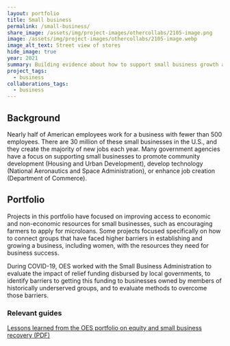 ```yaml
---
layout: portfolio
title: Small business
permalink: /small-business/
share_image: /assets/img/project-images/othercollabs/2105-image.png
image: /assets/img/project-images/othercollabs/2105-image.webp
image_alt_text: Street view of stores
hide_image: true
year: 2021
summary: Building evidence about how to support small business growth and success
project_tags:
  - business
collaborations_tags:
  - business
---
```


## Background
Nearly half of American employees work for a business with fewer than 500 employees. There are 30 million of these small businesses in the U.S., and they create the majority of new jobs each year. Many government agencies have a focus on supporting small businesses to promote community development (Housing and Urban Development), develop technology (National Aeronautics and Space Administration), or enhance job creation (Department of Commerce).

## Portfolio
Projects in this portfolio have focused on improving access to economic and non-economic resources for small businesses, such as encouraging farmers to apply for microloans. Some projects focused specifically on how to connect groups that have faced higher barriers in establishing and growing a business, including women, with the resources they need for business success. 

During COVID-19, OES worked with the Small Business Administration to evaluate the impact of relief funding disbursed by local governments, to identify barriers to getting this funding to businesses owned by members of historically underserved groups, and to evaluate methods to overcome those barriers. 

### Relevant guides
<a href="https://oes.gsa.gov/assets/files/OES-small-business-access-and-equity-two-pager.pdf">Lessons learned from the OES portfolio on equity and small business recovery (PDF)</a>
<br><br>
